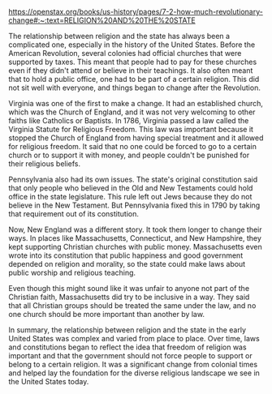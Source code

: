 https://openstax.org/books/us-history/pages/7-2-how-much-revolutionary-change#:~:text=RELIGION%20AND%20THE%20STATE

The relationship between religion and the state has always been a complicated one, especially in the history of the United States. Before the American Revolution, several colonies had official churches that were supported by taxes. This meant that people had to pay for these churches even if they didn't attend or believe in their teachings. It also often meant that to hold a public office, one had to be part of a certain religion. This did not sit well with everyone, and things began to change after the Revolution.

Virginia was one of the first to make a change. It had an established church, which was the Church of England, and it was not very welcoming to other faiths like Catholics or Baptists. In 1786, Virginia passed a law called the Virginia Statute for Religious Freedom. This law was important because it stopped the Church of England from having special treatment and it allowed for religious freedom. It said that no one could be forced to go to a certain church or to support it with money, and people couldn't be punished for their religious beliefs.

Pennsylvania also had its own issues. The state's original constitution said that only people who believed in the Old and New Testaments could hold office in the state legislature. This rule left out Jews because they do not believe in the New Testament. But Pennsylvania fixed this in 1790 by taking that requirement out of its constitution.

Now, New England was a different story. It took them longer to change their ways. In places like Massachusetts, Connecticut, and New Hampshire, they kept supporting Christian churches with public money. Massachusetts even wrote into its constitution that public happiness and good government depended on religion and morality, so the state could make laws about public worship and religious teaching.

Even though this might sound like it was unfair to anyone not part of the Christian faith, Massachusetts did try to be inclusive in a way. They said that all Christian groups should be treated the same under the law, and no one church should be more important than another by law.

In summary, the relationship between religion and the state in the early United States was complex and varied from place to place. Over time, laws and constitutions began to reflect the idea that freedom of religion was important and that the government should not force people to support or belong to a certain religion. It was a significant change from colonial times and helped lay the foundation for the diverse religious landscape we see in the United States today.